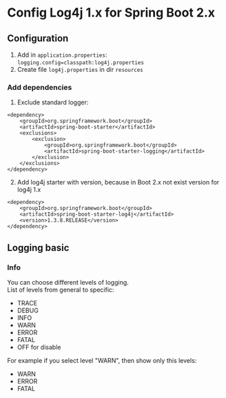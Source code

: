 # Config Log4j 1.x for Spring Boot 2.x

## Configuration

1. Add in `application.properties`: `logging.config=classpath:log4j.properties`
2. Create file `log4j.properties` in dir `resources`

### Add dependencies

1. Exclude standard logger:
```
<dependency>
    <groupId>org.springframework.boot</groupId>
    <artifactId>spring-boot-starter</artifactId>
    <exclusions>
        <exclusion>
            <groupId>org.springframework.boot</groupId>
            <artifactId>spring-boot-starter-logging</artifactId>
        </exclusion>
    </exclusions>
</dependency>
```

2. Add log4j starter with version, because in Boot 2.x not exist version for log4j 1.x

```
<dependency>
    <groupId>org.springframework.boot</groupId>
    <artifactId>spring-boot-starter-log4j</artifactId>
    <version>1.3.8.RELEASE</version>
</dependency>
```

## Logging basic

### Info

You can choose different levels of logging.  
List of levels from general to specific:
* TRACE 
* DEBUG 
* INFO 
* WARN
* ERROR
* FATAL
* OFF for disable

For example if you select level "WARN", then show only this levels:
* WARN
* ERROR
* FATAL